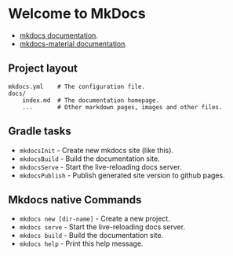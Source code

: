 # Welcome to MkDocs

* [mkdocs documentation](http://mkdocs.org).
* [mkdocs-material documentation](https://squidfunk.github.io/mkdocs-material/).

## Project layout

    mkdocs.yml    # The configuration file.
    docs/
        index.md  # The documentation homepage.
        ...       # Other markdown pages, images and other files.

## Gradle tasks

* `mkdocsInit` - Create new mkdocs site (like this).
* `mkdocsBuild` - Build the documentation site.
* `mkdocsServe` - Start the live-reloading docs server.
* `mkdocsPublish` - Publish generated site version to github pages.

## Mkdocs native Commands

* `mkdocs new [dir-name]` - Create a new project.
* `mkdocs serve` - Start the live-reloading docs server.
* `mkdocs build` - Build the documentation site.
* `mkdocs help` - Print this help message.